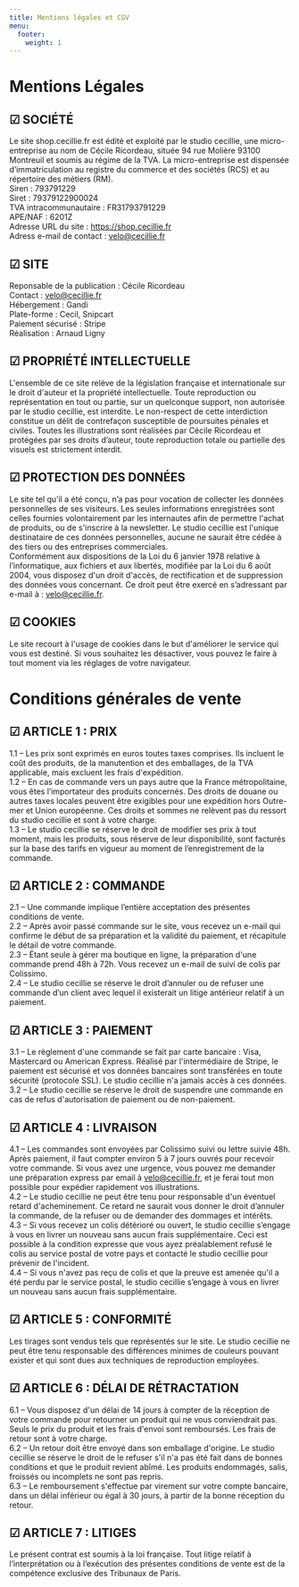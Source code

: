```yaml
---
title: Mentions légales et CGV
menu:
  footer:
    weight: 1
---
```

# Mentions Légales

## ☑ SOCIÉTÉ

Le site shop.cecillie.fr est édité et exploité par le studio cecillie, une micro-entreprise au nom de Cécile Ricordeau, située 94 rue Molière 93100 Montreuil et soumis au régime de la TVA. La micro-entreprise est dispensée d’immatriculation au registre du commerce et des sociétés (RCS) et au répertoire des métiers (RM).  
Siren : 793791229  
Siret : 79379122900024  
TVA intracommunautaire : FR31793791229  
APE/NAF : 6201Z  
Adresse URL du site : https://shop.cecillie.fr  
Adress e-mail de contact : velo@cecillie.fr

## ☑ SITE

Reponsable de la publication : Cécile Ricordeau  
Contact : velo@cecillie.fr  
Hébergement : Gandi  
Plate-forme : Cecil, Snipcart  
Paiement sécurisé : Stripe  
Réalisation : Arnaud Ligny

## ☑ PROPRIÉTÉ INTELLECTUELLE

L'ensemble de ce site relève de la législation française et internationale sur le droit d'auteur et la propriété intellectuelle. Toute reproduction ou représentation en tout ou partie, sur un quelconque support, non autorisée par le studio cecillie, est interdite. Le non-respect de cette interdiction constitue un délit de contrefaçon susceptible de poursuites pénales et civiles. Toutes les illustrations sont réalisées par Cécile Ricordeau et protégées par ses droits d’auteur, toute reproduction totale ou partielle des visuels est strictement interdit.

## ☑ PROTECTION DES DONNÉES

Le site tel qu’il a été conçu, n’a pas pour vocation de collecter les données personnelles de ses visiteurs. Les seules informations enregistrées sont celles fournies volontairement par les internautes afin de permettre l'achat de produits, ou de s'inscrire à la newsletter. Le studio cecillie est l'unique destinataire de ces données personnelles, aucune ne saurait être cédée à des tiers ou des entreprises commerciales.  
Conformément aux dispositions de la Loi du 6 janvier 1978 relative à l’informatique, aux fichiers et aux libertés, modifiée par la Loi du 6 août 2004, vous disposez d'un droit d'accès, de rectification et de suppression des données vous concernant. Ce droit peut être exercé en s’adressant par e-mail à : velo@cecillie.fr.

## ☑ COOKIES

Le site recourt à l'usage de cookies dans le but d'améliorer le service qui vous est destiné. Si vous souhaitez les désactiver, vous pouvez le faire à tout moment via les réglages de votre navigateur.

# Conditions générales de vente

## ☑ ARTICLE 1 : PRIX

1.1 – Les prix sont exprimés en euros toutes taxes comprises. Ils incluent le coût des produits, de la manutention et des emballages, de la TVA applicable, mais excluent les frais d'expédition.  
1.2 – En cas de commande vers un pays autre que la France métropolitaine, vous êtes l’importateur des produits concernés. Des droits de douane ou autres taxes locales peuvent être exigibles pour une expédition hors Outre-mer et Union européenne. Ces droits et sommes ne relèvent pas du ressort du studio cecillie et sont à votre charge.  
1.3 – Le studio cecillie se réserve le droit de modifier ses prix à tout moment, mais les produits, sous réserve de leur disponibilité, sont facturés sur la base des tarifs en vigueur au moment de l’enregistrement de la commande.

## ☑ ARTICLE 2 : COMMANDE

2.1 – Une commande implique l’entière acceptation des présentes conditions de vente.  
2.2 – Après avoir passé commande sur le site, vous recevez un e-mail qui confirme le début de sa préparation et la validité du paiement, et récapitule le détail de votre commande.  
2.3 – Étant seule à gérer ma boutique en ligne, la préparation d'une commande prend 48h à 72h. Vous recevez un e-mail de suivi de colis par Colissimo.  
2.4 – Le studio cecillie se réserve le droit d’annuler ou de refuser une commande d’un client avec lequel il existerait un litige antérieur relatif à un paiement.

## ☑ ARTICLE 3 : PAIEMENT

3.1 – Le règlement d'une commande se fait par carte bancaire : Visa, Mastercard ou American Express. Réalisé par l'intermédiaire de Stripe, le paiement est sécurisé et vos données bancaires sont transférées en toute sécurité (protocole SSL). Le studio cecillie n'a jamais accès à ces données.  
3.2 – Le studio cecillie se réserve le droit de suspendre une commande en cas de refus d'autorisation de paiement ou de non-paiement.

## ☑ ARTICLE 4 : LIVRAISON

4.1 – Les commandes sont envoyées par Colissimo suivi ou lettre suivie 48h. Après paiement, il faut compter environ 5 à 7 jours ouvrés pour recevoir votre commande. Si vous avez une urgence, vous pouvez me demander une préparation express par email à velo@cecillie.fr, et je ferai tout mon possible pour expédier rapidement vos illustrations.  
4.2 – Le studio cecillie ne peut être tenu pour responsable d'un éventuel retard d'acheminement. Ce retard ne saurait vous donner le droit d’annuler la commande, de la refuser ou de demander des dommages et intérêts.  
4.3 – Si vous recevez un colis détérioré ou ouvert, le studio cecillie s’engage à vous en livrer un nouveau sans aucun frais supplémentaire. Ceci est possible à la condition expresse que vous ayez préalablement refusé le colis au service postal de votre pays et contacté le studio cecillie pour prévenir de l'incident.  
4.4 – Si vous n'avez pas reçu de colis et que la preuve est amenée qu'il a été perdu par le service postal, le studio cecillie s’engage à vous en livrer un nouveau sans aucun frais supplémentaire.

## ☑ ARTICLE 5 : CONFORMITÉ

Les tirages sont vendus tels que représentés sur le site. Le studio cecillie ne peut être tenu responsable des différences minimes de couleurs pouvant exister et qui sont dues aux techniques de reproduction employées.

## ☑ ARTICLE 6 : DÉLAI DE RÉTRACTATION

6.1 – Vous disposez d'un délai de 14 jours à compter de la réception de votre commande pour retourner un produit qui ne vous conviendrait pas. Seuls le prix du produit et les frais d'envoi sont remboursés. Les frais de retour sont à votre charge.  
6.2 – Un retour doit être envoyé dans son emballage d'origine. Le studio cecillie se réserve le droit de le refuser s'il n'a pas été fait dans de bonnes conditions et que le produit revient abîmé. Les produits endommagés, salis, froissés ou incomplets ne sont pas repris.  
6.3 – Le remboursement s'effectue par virement sur votre compte bancaire, dans un délai inférieur ou égal à 30 jours, à partir de la bonne réception du retour.

## ☑ ARTICLE 7 : LITIGES

Le présent contrat est soumis à la loi française. Tout litige relatif à l’interprétation ou à l’exécution des présentes conditions de vente est de la compétence exclusive des Tribunaux de Paris.

